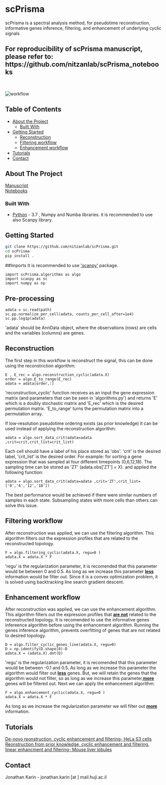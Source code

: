 # scPrisma
scPrisma is a spectral analysis method, for pseudotime reconstruction, informative genes inference, filtering, and enhancement of underlying cyclic signals
<h2> For reproducibility of scPrisma manuscript, please refer to:<br /> https://github.com/nitzanlab/scPrisma_notebooks</h2>

<br />

![workflow](https://github.com/nitzanlab/scPrisma/blob/main/workflow.png?raw=true)
<br />
<!-- TABLE OF CONTENTS -->
## Table of Contents

* [About the Project](#about-the-project)
  * [Built With](#built-with)
* [Getting Started](#getting-started)
  * [Reconstruction](#reconstruction)
  * [Filtering workflow](#filtering-workflow)
  * [Enhancement workflow](#enhancement-workflow)
* [Tutorials](#tutorials)
* [Contact](#contact)



<!-- ABOUT THE PROJECT -->
## About The Project
[Manuscript](https://www.biorxiv.org/content/10.1101/2022.06.07.493867v1) <br />
[Notebooks](https://github.com/nitzanlab/scPrisma_notebooks)
### Built With
* [Python](https://www.python.org/) - 3.7 , Numpy and Numba libraries. it is recommended to use also Scanpy library.



<!-- GETTING STARTED -->
## Getting Started

```sh
git clone https://github.com/nitzanlab/scPrisma.git
cd scPrisma
pip install .
```
##Imports
It is recommended to use ['scanpy'](https://scanpy.readthedocs.io/en/stable/index.html) package. 

```
import scPrisma.algorithms as algo
import scanpy as sc
import numpy as np
```
## Pre-processing
```
adata = sc.read(path)
sc.pp.normalize_per_cell(adata, counts_per_cell_after=1e4)
sc.pp.log1p(adata)
```
'adata' should be AnnData object, where the observations (rows) are cells and the variables (columns) are genes. 
## Reconstruction
The first step in this workflow is reconstruct the signal, this can be done using the reconstriction algorithm:

```
E , E_rec = algo.reconstruction_cyclic(adata.X)
order = algo.E_to_range(E_rec)
adata = adata[order,:]
```
'reconstruction_cyclic' function receives as an input the gene expression matrix (and parameters that can be seen in 'algorithms.py') and returns 'E' which is a doubly stochastic matrix and 'E_rec' which is the desired permutation matrix.
'E_to_range' turns the permutation matrix into a permutation array.

If low-resolution pseudotime ordering exists (as prior knowledge) it can be used instead of applying the reconstruction algorithm:
```
adata = algo.sort_data_crit(adata=adata ,crit=crit,crit_list=crit_list)
```

Each cell should have a label of his place stored as 'obs'. 'crit' is the desired label,  'crit_list' is the desired order.
For example: for sorting a gene expression that was sampled at four different timepoints (0,6,12,18). The sampling time can be stored as 'ZT' (adata.obs['ZT'] = X). and applied the following function:
```
adata = algo.sort_data_crit(adata=adata ,crit='ZT',crit_list=['0','6','12','18'])
```
The best performance would be achieved if there were similar numbers of samples in each state. Subsampling states with more cells than others can solve this issue. 



## Filtering workflow
After reconstruction was applied, we can use the filtering algorithm. This algorithm filters out the expression profiles that are related to the reconstructed topology.
```
F = algo.filtering_cyclic(adata.X, regu=0 )
adata.X = adata.X * F
```
'regu' is the regularization parameter, it is recomended that this parameter would be between 0 and 0.5. As long as we increase this parameter <b><u>less</u></b> information would be filter out. Since it is a convex optimization problem, it is solved using backtracking line search gradient descent.
## Enhancement workflow
After reconstruction was applied, we can use the enhancement algorithm. This algorithm filters out the expression profiles that <b><u>are not</u></b> related to the reconstructed topology.
It is recomended to use the informative genes infereence algorithm before using the enhancement algorithm. Running the genes inference algorithm, prevents overfitting of genes that are not related to desired topology.
```
D = algo.filter_cyclic_genes_line(adata.X, regu=0)
D = np.identify(D.shape[0)-D
adata.X = (adata.X).dot(D)
```
'regu' is the regularization parameter, it is recomended that this parameter would be between -0.1 and 0.5. As long as we increase this parameter the algorithm would filter out <b><u>less</u></b> genes. But, we will retain the genes that the algorithm would not filter, so as long as we increase this parameter,<b><u>more</u></b> genes will be filtered out.
Next we can apply the enhancement algorithm:

```
F = algo.enhancement_cyclic(adata.X, regu=0 )
adata.X = adata.X * F
```

As long as we increase the regularization parameter we will filter out <b><u>more</u></b> information.


<!-- TUTORIALS -->
## Tutorials
[De-novo reonstruction, cyclic enhancement and filtering- HeLa S3 cells](https://github.com/nitzanlab/scPrisma/blob/main/tutorials/tutorial_de_novo_reconstruction.ipynb)
<br />
[Reonstruction from prior knowledge, cyclic enhancement and filtering, linear enhancment and filtering- Mouse liver lobules](https://github.com/nitzanlab/scPrisma/blob/main/tutorials/tutorial_prior_knowledge_linear_and_cyclic.ipynb)

<!-- CONTACT -->
## Contact
Jonathan Karin - jonathan.karin [at ] mail.huji.ac.il
